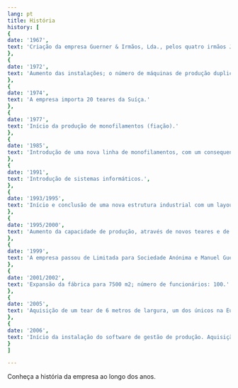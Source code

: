 ```yaml
---
lang: pt
title: História
history: [
{
date: '1967',
text: 'Criação da empresa Guerner & Irmãos, Lda., pelos quatro irmãos Joaquim, José, Armando e Mário com uma percentagem igual; produção de tecidos clássicos de algodão e nylon; número de funcionários: 6.'
},
{
date: '1972',
text: 'Aumento das instalações; o número de máquinas de produção duplicou; número de funcionários: 10.'
},
{
date: '1974',
text: 'A empresa importa 20 teares da Suíça.'
},
{
date: '1977',
text: 'Início da produção de monofilamentos (fiação).'
},
{
date: '1985',
text: 'Introdução de uma nova linha de monofilamentos, com um consequente aumento da capacidade de produção.'
},
{
date: '1991',
text: 'Introdução de sistemas informáticos.',
},
{
date: '1993/1995',
text: 'Início e conclusão de uma nova estrutura industrial com um layout diferente. Área coberta de 5.000 m2 e descoberta de 30.000 m2; Remodelação do sistema informático.'
},
{
date: '1995/2000',
text: 'Aumento da capacidade de produção, através de novos teares e de uma nova linha de extrusão.'
},
{
date: '1999',
text: 'A empresa passou de Limitada para Sociedade Anónima e Manuel Guerner, filho de Joaquim Guerner, torna-se vice-presidente.'
},
{
date: '2001/2002',
text: 'Expansão da fábrica para 7500 m2; número de funcionários: 100.'
},
{
date: '2005',
text: 'Aquisição de um tear de 6 metros de largura, um dos únicos na Europa. Nova ampliação das instalações para 10.000 m2.'
},
{
date: '2006',
text: 'Início da instalação do software de gestão de produção. Aquisição de um segundo tear de 6 metros de comprimento.'
}
]

---
```


Conheça a história da empresa ao longo dos anos.
